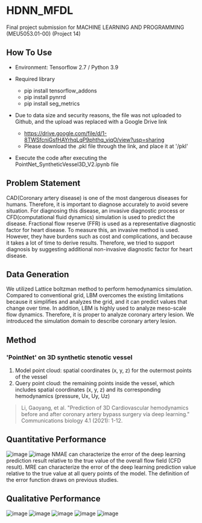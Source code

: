 # HDNN_MFDL
Final project submission for MACHINE LEARNING AND PROGRAMMING (MEU5053.01-00) (Project 14)

## How To Use
* Environment: Tensorflow 2.7 / Python 3.9
* Required library
  - pip install tensorflow_addons
  - pip install pynrrd
  - pip install seg_metrics

* Due to data size and security reasons, the file was not uploaded to Github, and the upload was replaced with a Google Drive link
  - https://drive.google.com/file/d/1-8TWSfcniGsfHAYrhqLqP9phthq_viqO/view?usp=sharing
  - Please download the .pkl file through the link, and place it at '/pkl'

* Execute the code after executing the PointNet_SyntheticVessel3D_V2.ipynb file

## Problem Statement
CAD(Coronary artery disease) is one of the most dangerous diseases for humans. Therefore, it is important to diagnose accurately to avoid severe situation. For diagnosing this disease, an invasive diagnostic process or CFD(computational fluid dynamics) simulation is used to predict the disease. 
Fractional flow reserve (FFR) is used as a representative diagnostic factor for heart disease. To measure this, an invasive method is used.
However, they have burdens such as cost and complications, and because it takes a lot of time to derive results. Therefore, we tried to support diagnosis by suggesting additional non-invasive diagnostic factor for heart disease.

## Data Generation
We utilized Lattice boltzman method to perform hemodynamics simulation. Compared to conventional grid, LBM overcomes the existing limitations because it simplifies and analyzes the grid, and it can predict values that change over time. In addition, LBM is highly used to analyze meso-scale flow dynamics. Therefore, it is proper to analyze coronary artery lesion. We introduced the simulation domain to describe coronary artery lesion.

## Method
### 'PointNet' on 3D synthetic stenotic vessel
1. Model point cloud: spatial coordinates (x, y, z) for the outermost points of the vessel
2. Query point cloud: the remaining points inside the vessel, which includes spatial coordinates (x, y, z) and its corresponding hemodynamics (pressure, Ux, Uy, Uz)

> Li, Gaoyang, et al. "Prediction of 3D Cardiovascular hemodynamics before and after coronary artery bypass surgery via deep learning." Communications biology 4.1 (2021): 1-12.

## Quantitative Performance
![image](https://user-images.githubusercontent.com/56405223/175470712-2a7e1068-0306-4b00-a459-beac82e23791.png)
![image](https://user-images.githubusercontent.com/56405223/175470739-589e0c95-659e-49e0-b67e-4c92d170c4a2.png)
NMAE can characterize the error of the deep learning prediction result relative to the true value of the overall flow field (CFD result). MRE can characterize the error of the deep learning prediction value relative to the true value at all query points of the model. The definition of the error function draws on previous studies.

## Qualitative Performance
![image](https://user-images.githubusercontent.com/56405223/175470842-838b6ea8-c8fb-42c9-965f-13a59e7c80e8.png)
![image](https://user-images.githubusercontent.com/56405223/175470863-3e4e7b41-0704-42e1-9501-d124c5de6b47.png)
![image](https://user-images.githubusercontent.com/56405223/175470885-cafb1162-8b49-4642-829f-9191e3ae625b.png)
![image](https://user-images.githubusercontent.com/56405223/175470905-833c8796-af5d-46c8-83ef-e045752c888f.png)
![image](https://user-images.githubusercontent.com/56405223/175470934-4f6b1c35-8414-4385-b4ce-17f7349ee5a8.png)
